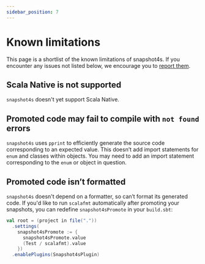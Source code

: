 ```yaml
---
sidebar_position: 7
---
```


# Known limitations

This page is a shortlist of the known limitations of snapshot4s. If you encounter any issues not listed below, we encourage you to [report them](https://github.com/siriusxm/snapshot4s/issues/new?template=bug.md).

## Scala Native is not supported

`snapshot4s` doesn't yet support Scala Native.

## Promoted code may fail to compile with `not found` errors

`snapshot4s` uses `pprint` to efficiently generate the source code corresponding to an expected value.  This doesn’t add import statements for `enum` and classes within objects. You may need to add an import statement corresponding to the `enum` or object in question.

## Promoted code isn’t formatted

`snapshot4s` doesn't depend on a formatter, so can’t format its generated code. If you'd like to run `scalafmt` automatically after promoting your snapshots, you can redefine `snapshot4sPromote` in your `build.sbt`:

```scala
val root = (project in file("."))
  .settings(
    snapshot4sPromote := {
      snapshot4sPromote.value
      (Test / scalafmt).value
    })
  .enablePlugins(Snapshot4sPlugin)
```
